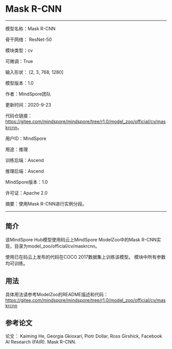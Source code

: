 # Mask R-CNN

---

模型名称：Mask R-CNN

骨干网络： ResNet-50

模块类型：cv

可微调：True

输入形状： [2, 3, 768, 1280]

模型版本：1.0

作者：MindSpore团队

更新时间：2020-9-23

代码仓链接：<https://gitee.com/mindspore/mindspore/tree/r1.0/model_zoo/official/cv/maskrcnn>。

用户ID：MindSpore

用途：推理

训练后端：Ascend

推理后端：Ascend

MindSpore版本：1.0

许可证：Apache 2.0

摘要：使用Mask R-CNN进行实例分段。

---

## 简介

该MindSpore Hub模型使用码云上MindSpore ModelZoo中的Mask R-CNN实现，目录为model_zoo/official/cv/maskrcnn。

使用已在码云上发布的代码在COCO 2017数据集上训练该模型。
模块中所有参数均可训练。

## 用法

具体用法请参考ModelZoo的README描述和代码：
<https://gitee.com/mindspore/mindspore/tree/r1.0/model_zoo/official/cv/maskrcnn>

## 参考论文

论文： Kaiming He, Georgia Gkioxari, Piotr Dollar, Ross Girshick, Facebook AI Research (FAIR). Mask R-CNN.
